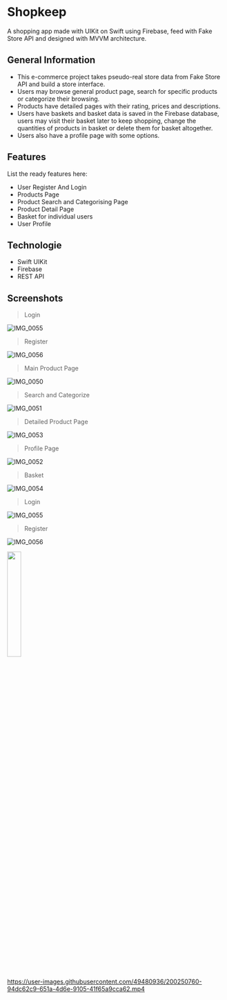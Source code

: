 # Shopkeep

A shopping app made with UIKit on Swift using Firebase, feed with Fake Store API and designed with MVVM architecture.

## General Information
- This e-commerce project takes pseudo-real store data from Fake Store API and build a store interface.
- Users may browse general product page, search for specific products or categorize their browsing.
- Products have detailed pages with their rating, prices and descriptions.
- Users have baskets and basket data is saved in the Firebase database, users may visit their basket later to keep shopping, change the quantities of products in basket or delete them for basket altogether.
- Users also have a profile page with some options.

## Features
List the ready features here:
- User Register And Login
- Products Page
- Product Search and Categorising Page
- Product Detail Page
- Basket for individual users
- User Profile


## Technologie
- Swift UIKit
- Firebase
- REST API

## Screenshots

> Login

![IMG_0055](https://user-images.githubusercontent.com/49480936/200582613-e623b576-7291-4fd0-92b8-77ca4e7f506f.PNG)

> Register

![IMG_0056](https://user-images.githubusercontent.com/49480936/200582614-d2301aab-c864-44de-b146-5a2c004810f5.PNG)

> Main Product Page

![IMG_0050](https://user-images.githubusercontent.com/49480936/200582581-16a9b8c6-42b3-405a-bf19-ffe657e4377e.PNG)

> Search and Categorize

![IMG_0051](https://user-images.githubusercontent.com/49480936/200582591-121ca55d-5334-4d87-9fa9-b3bc6ea953b0.PNG)

> Detailed Product Page

![IMG_0053](https://user-images.githubusercontent.com/49480936/200582606-a82aacda-f6dd-4e26-ba4f-a9ec97ac89e2.PNG)

> Profile Page

![IMG_0052](https://user-images.githubusercontent.com/49480936/200582602-4a5905c5-ea2b-4757-8350-ea07e32b5625.PNG)

> Basket

![IMG_0054](https://user-images.githubusercontent.com/49480936/200582612-8094a664-6798-4fa9-a706-831594b8a803.PNG)

> Login

![IMG_0055](https://user-images.githubusercontent.com/49480936/200582613-e623b576-7291-4fd0-92b8-77ca4e7f506f.PNG)

> Register

![IMG_0056](https://user-images.githubusercontent.com/49480936/200582614-d2301aab-c864-44de-b146-5a2c004810f5.PNG)

<img src="https://user-images.githubusercontent.com/49480936/200582614-d2301aab-c864-44de-b146-5a2c004810f5.PNG" width=25% height=25%>



https://user-images.githubusercontent.com/49480936/200250760-94dc62c9-651a-4d6e-9105-41f65a9cca62.mp4

